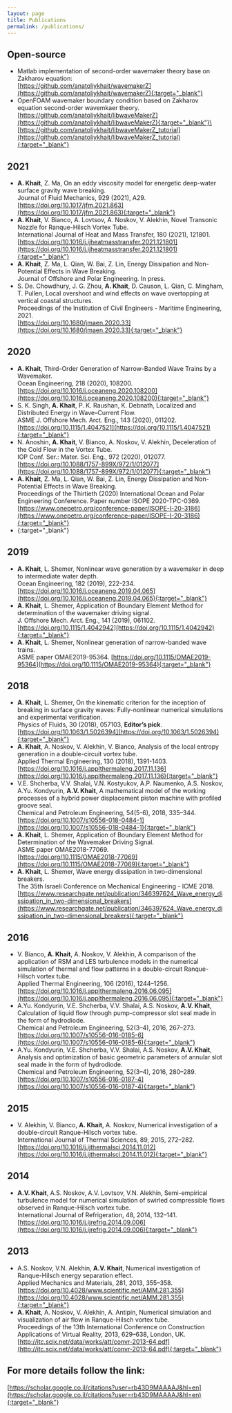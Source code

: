 ```yaml
---
layout: page
title: Publications
permalink: /publications/
---
```


## Open-source

- Matlab implementation of second-order wavemaker theory base on Zakharov equation:\
  [https://github.com/anatoliykhait/wavemakerZ](https://github.com/anatoliykhait/wavemakerZ){:target="_blank"}
- OpenFOAM wavemaker boundary condition based on Zakharov equation second-order wavemkaer theory.\
  [https://github.com/anatoliykhait/libwaveMakerZ](https://github.com/anatoliykhait/libwaveMakerZ){:target="_blank"}\
  [https://github.com/anatoliykhait/libwaveMakerZ_tutorial](https://github.com/anatoliykhait/libwaveMakerZ_tutorial){:target="_blank"}

## 2021

- __A. Khait__, Z. Ma, On an eddy viscosity model for energetic deep-water surface gravity wave breaking.\
  Journal of Fluid Mechanics, 929 (2021), A29.\
  [https://doi.org/10.1017/jfm.2021.863](https://doi.org/10.1017/jfm.2021.863){:target="_blank"}
- __A. Khait__, V. Bianco, A. Lovtsov, A. Noskov, V. Alekhin, Novel Transonic Nozzle for Ranque-Hilsch Vortex Tube.\
  International Journal of Heat and Mass Transfer, 180 (2021), 121801.\
  [https://doi.org/10.1016/j.ijheatmasstransfer.2021.121801](https://doi.org/10.1016/j.ijheatmasstransfer.2021.121801){:target="_blank"}
- __A. Khait__, Z. Ma, L. Qian, W. Bai, Z. Lin, Energy Dissipation and Non-Potential Effects in Wave Breaking.\
  Journal of Offshore and Polar Engineering. In press.
- S. De. Chowdhury, J. G. Zhou, __A. Khait__, D. Causon, L. Qian, C. Mingham, T. Pullen,
  Local overshoot and wind effects on wave overtopping at vertical coastal structures.\
  Proceedings of the Institution of Civil Engineers - Maritime Engineering, 2021.\
  [https://doi.org/10.1680/jmaen.2020.33](https://doi.org/10.1680/jmaen.2020.33){:target="_blank"}  

## 2020

- __A. Khait__, Third-Order Generation of Narrow-Banded Wave Trains by a Wavemaker.\
  Ocean Engineering, 218 (2020), 108200.\
  [https://doi.org/10.1016/j.oceaneng.2020.108200](https://doi.org/10.1016/j.oceaneng.2020.108200){:target="_blank"}
- S. K. Singh, __A. Khait__, P. K. Raushan, K. Debnath, Localized and Distributed Energy in Wave–Current Flow.\
  ASME J. Offshore Mech. Arct. Eng., 143 (2020), 011202.\
  [https://doi.org/10.1115/1.4047521](https://doi.org/10.1115/1.4047521){:target="_blank"}
- N. Anoshin, __A. Khait__, V. Bianco, A. Noskov, V. Alekhin, Deceleration of the Cold Flow in the Vortex Tube.\
  IOP Conf. Ser.: Mater. Sci. Eng., 972 (2020), 012077.
  [https://doi.org/10.1088/1757-899X/972/1/012077](https://doi.org/10.1088/1757-899X/972/1/012077){:target="_blank"}
- __A. Khait__, Z. Ma, L. Qian, W. Bai, Z. Lin, Energy Dissipation and Non-Potential Effects in Wave Breaking.\
  Proceedings of the Thirtieth (2020) International Ocean and Polar Engineering Conference. Paper number ISOPE 2020-TPC-0369.
  [https://www.onepetro.org/conference-paper/ISOPE-I-20-3186](https://www.onepetro.org/conference-paper/ISOPE-I-20-3186){:target="_blank"}
- [](){:target="_blank"}

## 2019

- __A. Khait__, L. Shemer, Nonlinear wave generation by a wavemaker in deep to intermediate water depth.\
  Ocean Engineering, 182 (2019), 222-234.\
  [https://doi.org/10.1016/j.oceaneng.2019.04.065](https://doi.org/10.1016/j.oceaneng.2019.04.065){:target="_blank"}
- __A. Khait__, L. Shemer, Application of Boundary Element Method for determination of the wavemaker driving signal.\
  J. Offshore Mech. Arct. Eng., 141 (2019), 061102.\
  [https://doi.org/10.1115/1.4042942](https://doi.org/10.1115/1.4042942){:target="_blank"}
- __A. Khait__, L. Shemer, Nonlinear generation of narrow-banded wave trains.\
  ASME paper OMAE2019-95364.
  [https://doi.org/10.1115/OMAE2019-95364](https://doi.org/10.1115/OMAE2019-95364){:target="_blank"}

## 2018

- __A. Khait__, L. Shemer, On the kinematic criterion for the inception of breaking in surface gravity waves:
  Fully-nonlinear numerical simulations and experimental verification.\
  Physics of Fluids, 30 (2018), 057103, __Editor’s pick__.\
  [https://doi.org/10.1063/1.5026394](https://doi.org/10.1063/1.5026394){:target="_blank"}
- __A. Khait__, A. Noskov, V. Alekhin, V. Bianco, Analysis of the local entropy generation in a double-circuit vortex tube.\
  Applied Thermal Engineering, 130 (2018), 1391-1403.\
  [https://doi.org/10.1016/j.applthermaleng.2017.11.136](https://doi.org/10.1016/j.applthermaleng.2017.11.136){:target="_blank"}
- V.E. Shcherba, V.V. Shalai, V.N. Kostyukov, A.P. Naumenko, A.S. Noskov, A.Yu. Kondyurin, __A.V. Khait__,
  A mathematical model of the working processes of a hybrid power displacement piston machine with profiled groove seal.\
  Chemical and Petroleum Engineering, 54(5-6), 2018, 335–344.\
  [https://doi.org/10.1007/s10556-018-0484-1](https://doi.org/10.1007/s10556-018-0484-1){:target="_blank"}
- __A. Khait__, L. Shemer, Application of Boundary Element Method for Determination of the Wavemaker Driving Signal.\
  ASME paper OMAE2018-77069.\
  [https://doi.org/10.1115/OMAE2018-77069](https://doi.org/10.1115/OMAE2018-77069){:target="_blank"}
- __A. Khait__, L. Shemer, Wave energy dissipation in two-dimensional breakers.\
  The 35th Israeli Conference on Mechanical Engineering - ICME 2018.\
  [https://www.researchgate.net/publication/346397624_Wave_energy_dissipation_in_two-dimensional_breakers](https://www.researchgate.net/publication/346397624_Wave_energy_dissipation_in_two-dimensional_breakers){:target="_blank"}

## 2016

- V. Bianco, __A. Khait__, A. Noskov, V. Alekhin, A comparison of the application of RSM and LES turbulence models
  in the numerical simulation of thermal and flow patterns in a double-circuit Ranque-Hilsch vortex tube.\
  Applied Thermal Engineering, 106 (2016), 1244–1256.
  [https://doi.org/10.1016/j.applthermaleng.2016.06.095](https://doi.org/10.1016/j.applthermaleng.2016.06.095){:target="_blank"}
- A.Yu. Kondyurin, V.E. Shcherba, V.V. Shalai, A.S. Noskov, __A.V. Khait__,
  Calculation of liquid flow through pump-compressor slot seal made in the form of hydrodiode.\
  Chemical and Petroleum Engineering, 52(3–4), 2016, 267–273.\
  [https://doi.org/10.1007/s10556-016-0185-6](https://doi.org/10.1007/s10556-016-0185-6){:target="_blank"}
- A.Yu. Kondyurin, V.E. Shcherba, V.V. Shalai, A.S. Noskov, __A.V. Khait__,
  Analysis and optimization of basic geometric parameters of annular slot seal made in the form of hydrodiode.\
  Chemical and Petroleum Engineering, 52(3–4), 2016, 280–289.
  [https://doi.org/10.1007/s10556-016-0187-4](https://doi.org/10.1007/s10556-016-0187-4){:target="_blank"}

## 2015

- V. Alekhin, V. Bianco, __A. Khait__, A. Noskov, Numerical investigation of a double-circuit Ranque-Hilsch vortex tube.\
  International Journal of Thermal Sciences, 89, 2015, 272–282.\
  [https://doi.org/10.1016/j.ijthermalsci.2014.11.012](https://doi.org/10.1016/j.ijthermalsci.2014.11.012){:target="_blank"}

## 2014

- __A.V. Khait__, A.S. Noskov, A.V. Lovtsov, V.N. Alekhin, Semi-empirical turbulence model for numerical simulation
  of swirled compressible flows observed in Ranque-Hilsch vortex tube.\
  International Journal of Refrigeration, 48, 2014, 132–141.\
  [https://doi.org/10.1016/j.ijrefrig.2014.09.006](https://doi.org/10.1016/j.ijrefrig.2014.09.006){:target="_blank"}

## 2013

- A.S. Noskov, V.N. Alekhin, __A.V. Khait__, Numerical investigation of Ranque-Hilsch energy separation effect.\
  Applied Mechanics and Materials, 281, 2013, 355–358.
  [https://doi.org/10.4028/www.scientific.net/AMM.281.355](https://doi.org/10.4028/www.scientific.net/AMM.281.355){:target="_blank"}
- __A. Khait__, A. Noskov, V. Alekhin, A. Antipin,
  Numerical simulation and visualization of air flow in Ranque-Hilsch vortex tube.\
  Proceedings of the 13th International Conference on Construction Applications of Virtual Reality,
  2013, 629–638, London, UK.\
  [http://itc.scix.net/data/works/att/convr-2013-64.pdf](http://itc.scix.net/data/works/att/convr-2013-64.pdf){:target="_blank"}

## For more details follow the link:

[https://scholar.google.co.il/citations?user=rb43D9MAAAAJ&hl=en](https://scholar.google.co.il/citations?user=rb43D9MAAAAJ&hl=en){:target="_blank"}